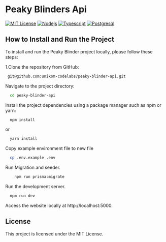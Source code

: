 
# Peaky Blinders Api

[![MIT License](https://img.shields.io/badge/License-MIT-blue.svg)](https://choosealicense.com/licenses/mit/) [![Nodejs](https://img.shields.io/badge/NodeJs-18-green.svg)](https://NodeJs.com/) [![Typescript](https://img.shields.io/badge/Typescript-lastest-green.svg)](https://www.typescriptlang.org/) [![Postgresql](https://img.shields.io/badge/Postgresql-lastest-green.svg)](https://www.postgresql.org/) 

## How to Install and Run the Project
To install and run the Peaky Blinder project locally, please follow these steps:

 1.Clone the repository from GitHub:    
```bash
 git@github.com:unikom-codelabs/peaky-blinder-api.git
 ```

Navigate to the project directory:
```bash
  cd peaky-blinder-api
```

Install the project dependencies using a package manager such as npm or yarn:
```bash
  npm install
```
or
```bash
  yarn install
```
Copy example environment file to new file
```bash
  cp .env.example .env
```

Run Migration and seeder.
```bash
    npm run prisma:migrate 
```

Run the development server.
```bash
  npm run dev
```
Access the website locally at http://localhost:5000.

## License

This project is licensed under the MIT License.


